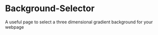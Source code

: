 # Background-Selector
A useful page to select a three dimensional gradient background for your webpage
